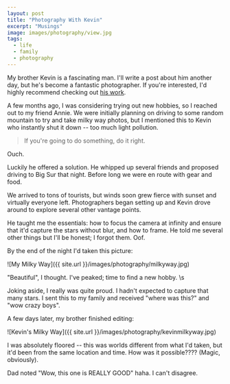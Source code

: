 ```yaml
---
layout: post
title: "Photography With Kevin"
excerpt: "Musings"
image: images/photography/view.jpg
tags: 
  - life
  - family
  - photography
---
```


My brother Kevin is a fascinating man. I'll write a post about him another day, but he's become
a fantastic photographer. If you're interested, I'd highly recommend checking out [his work](http://akevinyang.com).

A few months ago, I was considering trying out new hobbies, so I reached out to my friend Annie. We were initially
planning on driving to some random mountain to try and take milky way photos, but I mentioned this to 
Kevin who instantly shut it down -- too much light pollution. 

> If you're going to do something, do it right.

Ouch.

Luckily he offered a solution. He whipped up several friends and proposed driving to Big Sur that night. Before long
we were en route with gear and food.

We arrived to tons of tourists, but winds soon grew fierce with sunset and virtually everyone left. Photographers began
setting up and Kevin drove around to explore several other vantage points. 

He taught me the essentials: how to focus the camera at infinity and ensure that it'd capture the stars
without blur, and how to frame. He told me several other things but I'll be honest; I forgot them. Oof.

By the end of the night I'd taken this picture:

![My Milky Way]({{ site.url }}/images/photography/milkyway.jpg)

"Beautiful", I thought. I've peaked; time to find a new hobby. \s

Joking aside, I really was quite proud. I hadn't expected to capture that many stars.
I sent this to my family and received "where was this?" and "wow crazy boys".

A few days later, my brother finished editing:

![Kevin's Milky Way]({{ site.url }}/images/photography/kevinmilkyway.jpg)

I was absolutely floored -- this was worlds different from what I'd taken, but it'd been from the same location and time. How was it possible???? (Magic, obviously).

Dad noted "Wow, this one is REALLY GOOD" haha. I can't disagree.

